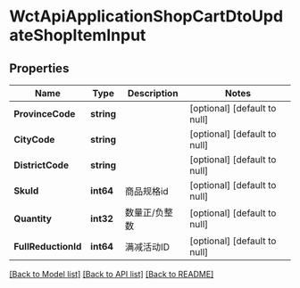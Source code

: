 # WctApiApplicationShopCartDtoUpdateShopItemInput

## Properties
Name | Type | Description | Notes
------------ | ------------- | ------------- | -------------
**ProvinceCode** | **string** |  | [optional] [default to null]
**CityCode** | **string** |  | [optional] [default to null]
**DistrictCode** | **string** |  | [optional] [default to null]
**SkuId** | **int64** | 商品规格id | [optional] [default to null]
**Quantity** | **int32** | 数量正/负整数 | [optional] [default to null]
**FullReductionId** | **int64** | 满减活动ID | [optional] [default to null]

[[Back to Model list]](../README.md#documentation-for-models) [[Back to API list]](../README.md#documentation-for-api-endpoints) [[Back to README]](../README.md)

